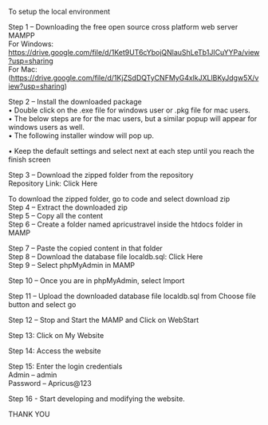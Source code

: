 To setup the local environment

Step 1 – Downloading the free open source cross platform web server MAMPP <br>
For Windows: https://drive.google.com/file/d/1Ket9UT6cYbojQNlauShLeTb1JICuYYPa/view?usp=sharing <br>
For Mac: (https://drive.google.com/file/d/1KjZSdDQTyCNFMyG4xlkJXLlBKyJdgw5X/view?usp=sharing)

Step 2 – Install the downloaded package <br>
•	Double click on the .exe file for windows user or .pkg file for mac users.<br>
•	The below steps are for the mac users, but a similar popup will appear for windows users as well.<br>
•	The following installer window will pop up.<br>
 
•	Keep the default settings and select next at each step until you reach the finish screen<br>








Step 3 – Download the zipped folder from the repository <br>
Repository Link: Click Here

 

To download the zipped folder, go to code and select download zip<br>
Step 4 – Extract the downloaded zip <br>
Step 5 – Copy all the content <br>
Step 6 – Create a folder named apricustravel inside the htdocs folder in MAMP<br>

 

Step 7 – Paste the copied content in that folder <br>
Step 8 – Download the database file localdb.sql: Click Here<br>
Step 9 – Select phpMyAdmin in MAMP<br>
 

Step 10 – Once you are in phpMyAdmin, select Import <br>
 







Step 11 – Upload the downloaded database file localdb.sql from Choose file button and select go<br>
 

Step 12 – Stop and Start the MAMP and Click on WebStart<br>
 





Step 13: Click on My Website<br>
 

Step 14: Access the website <br>

Step 15: Enter the login credentials <br>
Admin – admin<br>
Password – Apricus@123<br>

Step 16 - Start developing and modifying the website. <br>






THANK YOU<br>
